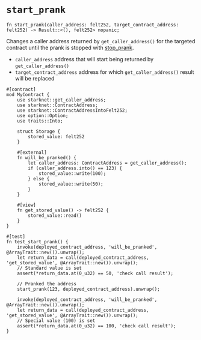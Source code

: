 # `start_prank`

```cairo
fn start_prank(caller_address: felt252, target_contract_address: felt252) -> Result::<(), felt252> nopanic;
```

Changes a caller address returned by `get_caller_address()` for the targeted contract until the prank is stopped
with [stop_prank](./stop_prank.md).

- `caller_address` address that will start being returned by `get_caller_address()`
- `target_contract_address` address for which `get_caller_address()` result will be replaced

```cairo title="Example"
#[contract]
mod MyContract {
    use starknet::get_caller_address;
    use starknet::ContractAddress;
    use starknet::ContractAddressIntoFelt252;
    use option::Option;
    use traits::Into;

    struct Storage {
        stored_value: felt252
    }

    #[external]
    fn will_be_pranked() {
        let caller_address: ContractAddress = get_caller_address();
        if (caller_address.into() == 123) {
            stored_value::write(100);
        } else {
            stored_value::write(50);
        }
    }
    
    #[view]
    fn get_stored_value() -> felt252 {
        stored_value::read()
    }
}

#[test]
fn test_start_prank() {
    invoke(deployed_contract_address, 'will_be_pranked', @ArrayTrait::new()).unwrap();
    let return_data = call(deployed_contract_address, 'get_stored_value', @ArrayTrait::new()).unwrap();
    // Standard value is set
    assert(*return_data.at(0_u32) == 50, 'check call result');
    
    // Pranked the address
    start_prank(123, deployed_contract_address).unwrap();
    
    invoke(deployed_contract_address, 'will_be_pranked', @ArrayTrait::new()).unwrap();
    let return_data = call(deployed_contract_address, 'get_stored_value', @ArrayTrait::new()).unwrap();
    // Special value (100) is set
    assert(*return_data.at(0_u32) == 100, 'check call result');
}
```